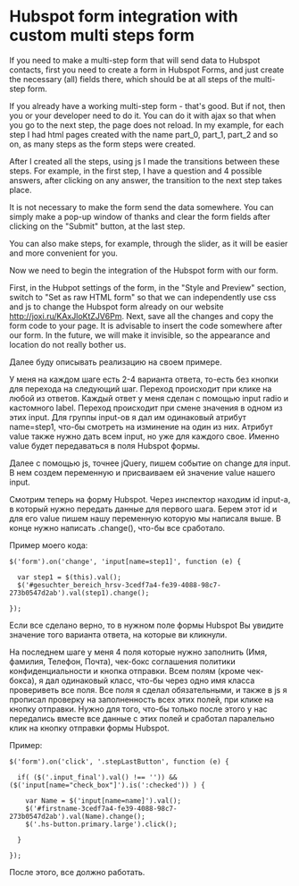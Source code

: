 # Hubspot form integration with custom multi steps form
If you need to make a multi-step form that will send data to Hubspot contacts, first you need to create a form in Hubspot Forms, and just create the necessary (all) fields there, which should be at all steps of the multi-step form. 
  
If you already have a working multi-step form - that's good. But if not, then you or your developer need to do it. You can do it with ajax so that when you go to the next step, the page does not reload. In my example, for each step I had html pages created with the name part_0, part_1, part_2 and so on, as many steps as the form steps were created. 

After I created all the steps, using js I made the transitions between these steps. For example, in the first step, I have a question and 4 possible answers, after clicking on any answer, the transition to the next step takes place.

It is not necessary to make the form send the data somewhere. You can simply make a pop-up window of thanks and clear the form fields after clicking on the "Submit" button, at the last step.

You can also make steps, for example, through the slider, as it will be easier and more convenient for you.

Now we need to begin the integration of the Hubspot form with our form.

First, in the Hubpot settings of the form, in the "Style and Preview" section, switch to "Set as raw HTML form" so that we can independently use css and js to change the Hubspot form already on our website http://joxi.ru/KAxJloKtZJV6Pm. Next, save all the changes and copy the form code to your page. It is advisable to insert the code somewhere after our form. In the future, we will make it invisible, so the appearance and location do not really bother us. 

Далее буду описывать реализацию на своем примере.

У меня на каждом шаге есть 2-4 варианта ответа, то-есть без кнопки для перехода на следующий шаг. Переход происходит при клике на любой из ответов. Каждый ответ у меня сделан с помощью input radio и кастомного label. Переход происходит при смене значения в одном из этих input.
Для группы input-ов я дал им одинаковый атрибут name=step1, что-бы смотреть на изминение на один из них. Атрибут value также нужно дать всем input, но уже для каждого свое. Именно value будет передаваться в поля Hubspot формы.

Далее с помощью js, точнее jQuery, пишем событие on change для input. В нем создем переменную и присваиваем ей значение value нашего input. 

Смотрим теперь на форму Hubspot. Через инспектор находим id input-a, в который нужно передать данные для первого шага. Берем этот id и для его value пишем нашу переменную которую мы написаля выше. В конце нужно написать .change(), что-бы все сработало.

Пример моего кода: 

    $('form').on('change', 'input[name=step1]', function (e) {

      var step1 = $(this).val();
      $('#gesuchter_bereich_hrsv-3cedf7a4-fe39-4088-98c7-273b0547d2ab').val(step1).change();
  
    });

Если все сделано верно, то в нужном поле формы Hubspot Вы увидите значение того варианта ответа, на которые ви кликнули. 

На последнем шаге у меня 4 поля которые нужно заполнить (Имя, фамилия, Телефон, Почта), чек-бокс соглашения политики конфиденциальности и кнопка отправки. Всем полям (кроме чек-бокса), я дал одинаковый класс, что-бы через одно имя класса провериветь все поля.
Все поля я сделал обязательными, и также в js я прописал проверку на заполненность всех этих полей, при клике на кнопку отправки. Нужно для того, что-бы только после этого у нас передались вместе все данные с этих полей и сработал паралельно клик на кнопку отправки формы Hubspot.

Пример:

    $('form').on('click', '.stepLastButton', function (e) {
    
      if( ($('.input_final').val() !== '')) && ($('input[name="check_box"]').is(':checked')) ) {
      
        var Name = $('input[name=name]').val();
        $('#firstname-3cedf7a4-fe39-4088-98c7-273b0547d2ab').val(Name).change();
        $('.hs-button.primary.large').click();
        
      }
      
    });

После этого, все должно работать.

